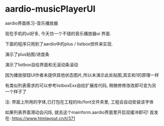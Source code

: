 # aardio-musicPlayerUI
aardio界面练习-音乐播放器

现在手机的ui好多, 今天仿一个不错的音乐播放器ui 界面.

下面的程序只用到了aardio中的plus / listbox控件来实现.

演示了plus贴图/进度条

演示了listbox自绘界面和无滚动条滚动

因为播放按钮UI作者未提供其他状态图片,所以未演示此处贴图,其实和1的原理一样

有类似列表需求的可以参考listboxExx自绘扩展库代码, 稍微修修改改即可变为另一个样子了

注: 界面上所用的字体,已打包在工程的lib/font文件夹里, 工程会自动安装该字体

如果列表界面滑动会闪烁, 就去这个mainform.aardio界面里开启双缓冲即可!
首发在: https://www.htmlayout.cn/t/371
